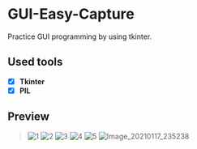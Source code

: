 # GUI-Easy-Capture
Practice GUI programming by using tkinter.

## Used tools
  - [x] __Tkinter__
  - [x] __PIL__
 
## Preview
 


>![1](https://user-images.githubusercontent.com/69370122/104873728-2ab07e00-591f-11eb-9fbf-f6ee51270702.PNG)
>![2](https://user-images.githubusercontent.com/69370122/104873730-2ab07e00-591f-11eb-873e-47268230aa36.PNG)
>![3](https://user-images.githubusercontent.com/69370122/104873731-2ab07e00-591f-11eb-9ad9-78da6a71639a.PNG)
>![4](https://user-images.githubusercontent.com/69370122/104873732-2b491480-591f-11eb-95e6-f5f14c3bd369.PNG)
>![5](https://user-images.githubusercontent.com/69370122/104873733-2b491480-591f-11eb-9349-15d8c1226104.PNG)
>![Image_20210117_235238](https://user-images.githubusercontent.com/69370122/104873734-2b491480-591f-11eb-9560-985fe25ce4cf.png)



